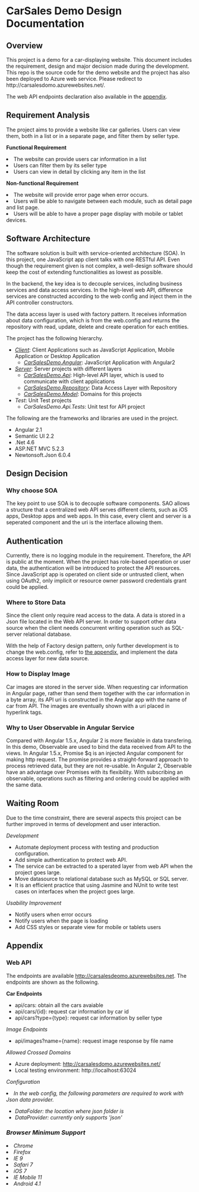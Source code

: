 # CarSales Demo Design Documentation
## Overview
<p>This project is a demo for a car-displaying website. This document includes the requirement, design and major decision made during the development. This repo is the source code for the demo website and the project has also been deployed to Azure web service. Please redirect to <a>http://carsalesdomo.azurewebsites.net/</a>.</p> The web API endpoints declaration also available in the <a href='#appendix'>appendix</a>.

## Requirement Analysis
The project aims to provide a website like car galleries. Users can view them, both in a list or in a separate page, and filter them by seller type.

<strong>Functional Requirement</strong>
<li>The website can provide users car information in a list</li>
<li>Users can filter them by its seller type</li>
<li>Users can view in detail by clicking any item in the list</li>

<strong>Non-functional Requirement</strong>
<li>The website will provide error page when error occurs.</li>
<li>Users will be able to navigate between each module, such as detail page and list page.</li>
<li>Users will be able to have a proper page display with mobile or tablet devices.</li>

## Software Architecture
The software solution is built with service-oriented architecture (SOA). In this project, one JavaScript app client talks with one RESTful API. Even though the requirement given is not complex, a well-design software should keep the cost of extending functionalities as lowest as possible.

In the backend, the key idea is to decouple services, including business services and data access services. In the high-level web API, difference services are constructed according to the web config and inject them in the API controller constructors.

The data access layer is used with factory pattern. It receives information about data configuration, which is from the web.config and returns the repository with read, update, delete and create operation for each entities.

The project has the following hierarchy.
- <i><u>Client</u></i>: Client Applications such as JavaScript Application, Mobile Application or Desktop Application
  - <i><u>CarSalesDemo.Angular</u></i>: JavaScript Application with Angular2
- <i><u>Server</u></i>: Server projects with different layers
  - <i><u>CarSalesDemo.Api</u></i>: High-level API layer, which is used to communicate with client applications
  - <i><u>CarSalesDemo.Repository</u></i>: Data Access Layer with Repository
  - <i><u>CarSalesDemo.Model</u></i>: Domains for this projects
- <i>Test</i>: Unit Test projects
  - <i>CarSalesDemo.Api.Tests</i>: Unit test for API project
  
The following are the frameworks and libraries are used in the project.
- Angular 2.1
- Semantic UI 2.2
- .Net 4.6
- ASP.NET MVC 5.2.3
- Newtonsoft.Json 6.0.4

## Design Decision
### Why choose SOA
The key point to use SOA is to decouple software components. SAO allows a structure that a centralized web API serves different clients, such as iOS apps, Desktop apps and web apps. In this case, every client and server is a seperated component and the uri is the interface allowing them.

## Authentication
Currently, there is no logging module in the requirement. Therefore, the API is public at the moment. When the project has role-based operation or user data, the authentication will be introduced to protect the API resources. Since JavaScript app is operated on client side or untrusted client, when using OAuth2, only implicit or resource owner password credentials grant could be applied. 

### Where to Store Data
Since the client only require read access to the data. A data is stored in a Json file located in the Web API server. In order to support other data source when the client needs concurrent writing operation such as SQL-server relational database. 

With the help of Factory design pattern, only further development is to change the web.config, refer to <a href='#appendix'>the appendix</a>, and implement the data access layer for new data source.

### How to Display Image
Car images are stored in the server side. When requesting car information in Angular page, rather than send them together with the car information in a byte array, its API uri is constructed in the Angular app with the name of car from API. The images are eventually shown with a uri placed in hyperlink tags. 

### Why to User Observable in Angular Service
Compared with Angular 1.5.x, Angular 2 is more flexiable in data transfering. In this demo, Observable are used to bind the data received from API to the views. In Angular 1.5.x, Promise $q is an injected Angular component for making http request. The promise provides a straight-forward approach to process retrieved data, but they are not re-usable. In Angular 2, Observable have an advantage over Promises with its flexibility. With subscribing an observable, operations such as filtering and ordering could be applied with the same data.

## Waiting Room
Due to the time constraint, there are several aspects this project can be further improved in terms of development and user interaction.

<i>Development</i>
- Automate deployment process with testing and production configuration.
- Add simple authentication to protect web API.
- The service can be extracted to a sperated layer from web API when the project goes large.
- Move datasource to relational database such as MySQL or SQL server.
- It is an efficient practice that using Jasmine and NUnit to write test cases on interfaces when the project goes large.

<i>Usability Improvement</i>
- Notify users when error occurs
- Notify users when the page is loading
- Add CSS styles or separate view for mobile or tablets users

## <span id='appendix'>Appendix</span>
### Web API
The endpoints are available http://carsalesdeomo.azurewebsites.net. The endpoints are shown as the following.

<strong>Car Endpoints</strong>
- api/cars: obtain all the cars avaiable
- api/cars/{id}: request car information by car id
- api/cars?type={type}: request car information by seller type

<i>Image Endpoints</i>
- api/images?name={name}: request image response by file name

<i>Allowed Crossed Domains</i>
- Azure deployment: http://carsalesdomo.azurewebsites.net/ 
- Local testing environment: http://localhost:63024

<i>Configuration<li>
In the web config, the following parameters are required to work with Json data provider.
- DataFolder: the location where json folder is
- DataProvider: currently only supports 'json'

### Browser Minimum Support
<li>Chrome</li>
<li>Firefox</li>
<li>IE 9</li>
<li>Safari 7</li>
<li>iOS 7</li>
<li>IE Mobile 11</li>
<li>Android 4.1</li>


